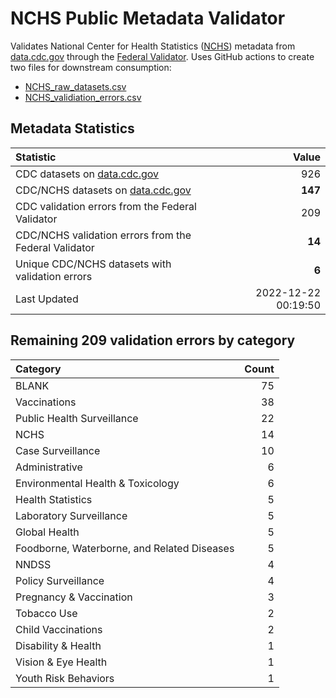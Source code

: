 # NCHS Public Metadata Validator

Validates National Center for Health Statistics ([NCHS](https://www.cdc.gov/nchs/index.htm)) metadata from [data.cdc.gov](https://data.cdc.gov/browse?category=NCHS) through the [Federal Validator](https://dashboard.data.gov/validate). Uses GitHub actions to create two files for downstream consumption:


+ [NCHS_raw_datasets.csv](NCHS_raw_datasets.csv)
+ [NCHS_validiation_errors.csv](NCHS_validiation_errors.csv)


## Metadata Statistics

| Statistic | Value |
| :---      | ---:  |
| CDC datasets on [data.cdc.gov](https://data.cdc.gov/) | 926 |
| CDC/NCHS datasets on [data.cdc.gov](https://data.cdc.gov/browse?category=NCHS)| **147** |
| CDC validation errors from the Federal Validator | 209 |
| CDC/NCHS validation errors from the Federal Validator | **14** |
| Unique CDC/NCHS datasets with validation errors | **6** |
| Last Updated | 2022-12-22 00:19:50 |


## Remaining 209 validation errors by category

| Category | Count |
| :---     | ---:  |
|BLANK|75|
|Vaccinations|38|
|Public Health Surveillance|22|
|NCHS|14|
|Case Surveillance|10|
|Administrative|6|
|Environmental Health & Toxicology|6|
|Health Statistics|5|
|Laboratory Surveillance|5|
|Global Health|5|
|Foodborne, Waterborne, and Related Diseases|5|
|NNDSS|4|
|Policy Surveillance|4|
|Pregnancy & Vaccination|3|
|Tobacco Use|2|
|Child Vaccinations|2|
|Disability & Health|1|
|Vision & Eye Health|1|
|Youth Risk Behaviors|1|